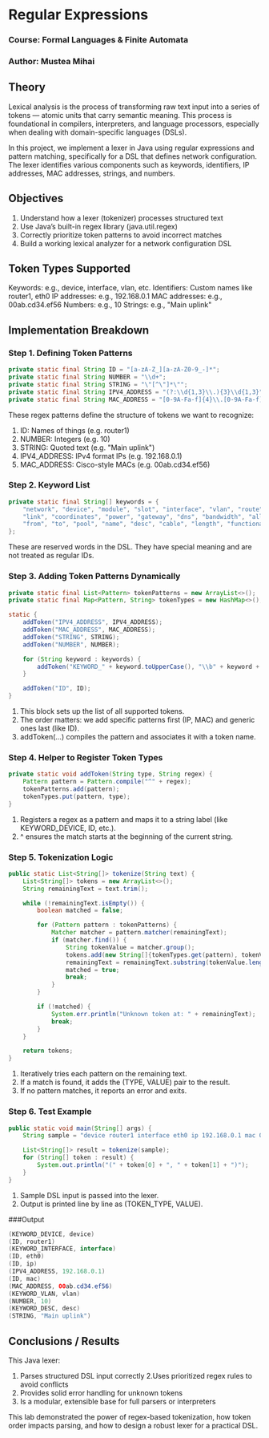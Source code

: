 # Regular Expressions

### Course: Formal Languages & Finite Automata

### Author: Mustea Mihai

## Theory

Lexical analysis is the process of transforming raw text input into a series of tokens — atomic units that carry semantic meaning. This process is foundational in compilers, interpreters, and language processors, especially when dealing with domain-specific languages (DSLs).

In this project, we implement a lexer in Java using regular expressions and pattern matching, specifically for a DSL that defines network configuration. The lexer identifies various components such as keywords, identifiers, IP addresses, MAC addresses, strings, and numbers.


## Objectives

1. Understand how a lexer (tokenizer) processes structured text
2. Use Java’s built-in regex library (java.util.regex)
3. Correctly prioritize token patterns to avoid incorrect matches
4. Build a working lexical analyzer for a network configuration DSL


## Token Types Supported

Keywords: e.g., device, interface, vlan, etc.
Identifiers: Custom names like router1, eth0
IP addresses: e.g., 192.168.0.1
MAC addresses: e.g., 00ab.cd34.ef56
Numbers: e.g., 10
Strings: e.g., "Main uplink"


## Implementation Breakdown

### Step 1. Defining Token Patterns
```java
private static final String ID = "[a-zA-Z_][a-zA-Z0-9_-]*";
private static final String NUMBER = "\\d+";
private static final String STRING = "\"[^\"]*\"";
private static final String IPV4_ADDRESS = "(?:\\d{1,3}\\.){3}\\d{1,3}";
private static final String MAC_ADDRESS = "[0-9A-Fa-f]{4}\\.[0-9A-Fa-f]{4}\\.[0-9A-Fa-f]{4}";
```
These regex patterns define the structure of tokens we want to recognize:
1. ID: Names of things (e.g. router1)
2. NUMBER: Integers (e.g. 10)
3. STRING: Quoted text (e.g. "Main uplink")
4. IPV4_ADDRESS: IPv4 format IPs (e.g. 192.168.0.1)
5. MAC_ADDRESS: Cisco-style MACs (e.g. 00ab.cd34.ef56)

### Step 2. Keyword List
```java
private static final String[] keywords = {
    "network", "device", "module", "slot", "interface", "vlan", "route", "dhcp", "acl",
    "link", "coordinates", "power", "gateway", "dns", "bandwidth", "allow", "deny",
    "from", "to", "pool", "name", "desc", "cable", "length", "functional", "static"
};
```
These are reserved words in the DSL. They have special meaning and are not treated as regular IDs.

### Step 3. Adding Token Patterns Dynamically
```java
private static final List<Pattern> tokenPatterns = new ArrayList<>();
private static final Map<Pattern, String> tokenTypes = new HashMap<>();

static {
    addToken("IPV4_ADDRESS", IPV4_ADDRESS);
    addToken("MAC_ADDRESS", MAC_ADDRESS);
    addToken("STRING", STRING);
    addToken("NUMBER", NUMBER);

    for (String keyword : keywords) {
        addToken("KEYWORD_" + keyword.toUpperCase(), "\\b" + keyword + "\\b");
    }

    addToken("ID", ID);
}
```
1. This block sets up the list of all supported tokens.
2. The order matters: we add specific patterns first (IP, MAC) and generic ones last (like ID).
3. addToken(...) compiles the pattern and associates it with a token name.

### Step 4. Helper to Register Token Types
```java
private static void addToken(String type, String regex) {
    Pattern pattern = Pattern.compile("^" + regex);
    tokenPatterns.add(pattern);
    tokenTypes.put(pattern, type);
}
```
1. Registers a regex as a pattern and maps it to a string label (like KEYWORD_DEVICE, ID, etc.).
2. ^ ensures the match starts at the beginning of the current string.


### Step 5. Tokenization Logic
```java
public static List<String[]> tokenize(String text) {
    List<String[]> tokens = new ArrayList<>();
    String remainingText = text.trim();

    while (!remainingText.isEmpty()) {
        boolean matched = false;

        for (Pattern pattern : tokenPatterns) {
            Matcher matcher = pattern.matcher(remainingText);
            if (matcher.find()) {
                String tokenValue = matcher.group();
                tokens.add(new String[]{tokenTypes.get(pattern), tokenValue});
                remainingText = remainingText.substring(tokenValue.length()).trim();
                matched = true;
                break;
            }
        }

        if (!matched) {
            System.err.println("Unknown token at: " + remainingText);
            break;
        }
    }

    return tokens;
}
```
1. Iteratively tries each pattern on the remaining text.
2. If a match is found, it adds the (TYPE, VALUE) pair to the result.
3. If no pattern matches, it reports an error and exits.


### Step 6. Test Example
```java
public static void main(String[] args) {
    String sample = "device router1 interface eth0 ip 192.168.0.1 mac 00ab.cd34.ef56 vlan 10 desc \"Main uplink\"";

    List<String[]> result = tokenize(sample);
    for (String[] token : result) {
        System.out.println("(" + token[0] + ", " + token[1] + ")");
    }
}
```
1. Sample DSL input is passed into the lexer.
2. Output is printed line by line as (TOKEN_TYPE, VALUE).


###Output
```java
(KEYWORD_DEVICE, device)
(ID, router1)
(KEYWORD_INTERFACE, interface)
(ID, eth0)
(ID, ip)
(IPV4_ADDRESS, 192.168.0.1)
(ID, mac)
(MAC_ADDRESS, 00ab.cd34.ef56)
(KEYWORD_VLAN, vlan)
(NUMBER, 10)
(KEYWORD_DESC, desc)
(STRING, "Main uplink")
```


## Conclusions / Results

This Java lexer:

1. Parses structured DSL input correctly
2.Uses prioritized regex rules to avoid conflicts
3. Provides solid error handling for unknown tokens
4. Is a modular, extensible base for full parsers or interpreters


This lab demonstrated the power of regex-based tokenization, how token order impacts parsing, and how to design a robust lexer for a practical DSL.










